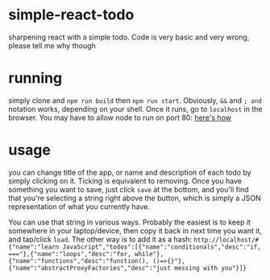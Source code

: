 # simple-react-todo
sharpening react with a simple todo. Code is very basic and very wrong, please tell me why though

# running
simply clone and `npm run build` then `npm run start`. Obviously, `&&` and `; and` notation works, depending on your shell. Once it runs, go to `localhost` in the browser. You may have to allow node to run on port 80: [here's how](http://stackoverflow.com/a/23281401/3161092)

# usage
you can change title of the app, or name and description of each todo by simply clicking on it. Ticking is equivalent to removing. Once you have something you want to save, just click `save` at the bottom, and you'll find that you're selecting a string right above the button, which is simply a JSON representation of what you currently have.

You can use that string in various ways. Probably the easiest is to keep it somewhere in your laptop/device, then copy it back in next time you want it, and tap/click `load`. The other way is to add it as a hash: `http://localhost/#{"name":"learn JavaScript","todos":[{"name":"conditionals","desc":"if, ==="},{"name":"loops","desc":"for, while"},{"name":"functions","desc":"function(), ()=>{}"},{"name":"abstractProxyFactories","desc":"just messing with you"}]}`
